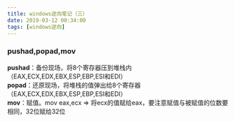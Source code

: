 ```yaml
---
title: windows逆向笔记（三）
date: 2019-03-12 00:34:00
tags: [windows逆向]
---
```


### pushad,popad,mov
**pushad**：备份现场，将8个寄存器压到堆栈内（EAX,ECX,EDX,EBX,ESP,EBP,ESI和EDI）    
**popad**：还原现场，将堆栈的值弹出给8个寄存器（EAX,ECX,EDX,EBX,ESP,EBP,ESI和EDI）   
**mov**：赋值。mov eax,ecx => 将ecx的值赋给eax，要注意赋值与被赋值的位数要相同，32位赋给32位 
